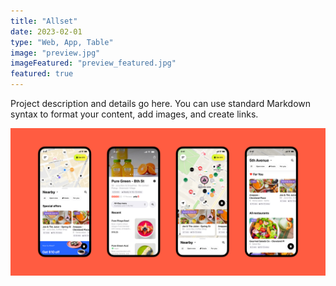 ```yaml
---
title: "Allset"
date: 2023-02-01
type: "Web, App, Table"
image: "preview.jpg"
imageFeatured: "preview_featured.jpg"
featured: true
---
```


Project description and details go here. You can use standard Markdown syntax to format your content, add images, and create links.

![Project image](preview_featured.jpg)


